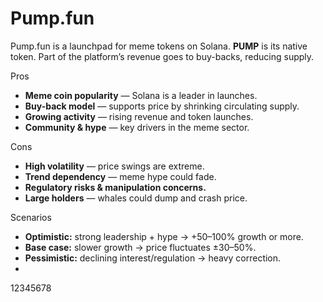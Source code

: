 # Pump.fun

Pump.fun is a launchpad for meme tokens on Solana. **PUMP** is its native token. Part of the platform’s revenue goes to buy-backs, reducing supply.

 Pros

* **Meme coin popularity** — Solana is a leader in launches.
* **Buy-back model** — supports price by shrinking circulating supply.
* **Growing activity** — rising revenue and token launches.
* **Community & hype** — key drivers in the meme sector.

 Cons

* **High volatility** — price swings are extreme.
* **Trend dependency** — meme hype could fade.
* **Regulatory risks & manipulation concerns.**
* **Large holders** — whales could dump and crash price.


 Scenarios

* **Optimistic:** strong leadership + hype → +50–100% growth or more.
* **Base case:** slower growth → price fluctuates ±30–50%.
* **Pessimistic:** declining interest/regulation → heavy correction.
* 
12345678

